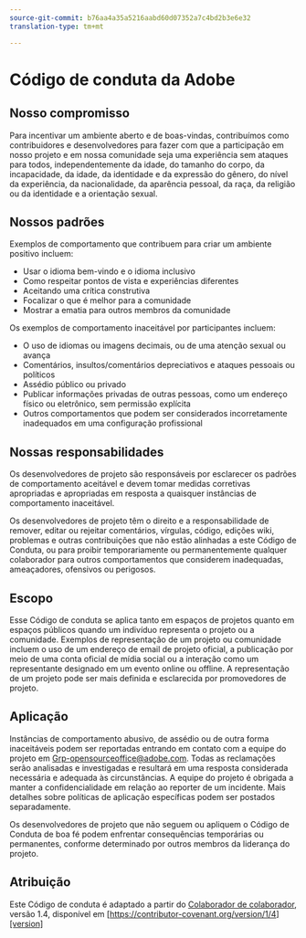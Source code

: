 ```yaml
---
source-git-commit: b76aa4a35a5216aabd60d07352a7c4bd2b3e6e32
translation-type: tm+mt

---
```

# Código de conduta da Adobe

## Nosso compromisso

Para incentivar um ambiente aberto e de boas-vindas, contribuímos como
contribuidores e desenvolvedores para fazer com que a participação em nosso projeto e
em nossa comunidade seja uma experiência sem ataques para todos, independentemente da idade, do tamanho do corpo,
da incapacidade, da idade, da identidade e da expressão do gênero, do nível da experiência,
da nacionalidade, da aparência pessoal, da raça, da religião ou da identidade e a orientação sexual.

## Nossos padrões

Exemplos de comportamento que contribuem para criar um ambiente
positivo incluem:

* Usar o idioma bem-vindo e o idioma inclusivo
* Como respeitar pontos de vista e experiências diferentes
* Aceitando uma crítica construtiva
* Focalizar o que é melhor para a comunidade
* Mostrar a ematia para outros membros da comunidade

Os exemplos de comportamento inaceitável por participantes incluem:

* O uso de idiomas ou imagens decimais, ou de uma atenção sexual ou avança
* Comentários, insultos/comentários depreciativos e ataques pessoais ou políticos
* Assédio público ou privado
* Publicar informações privadas de outras pessoas, como um endereço físico ou eletrônico,
sem permissão explícita
* Outros comportamentos que podem ser considerados incorretamente inadequados em uma configuração profissional

## Nossas responsabilidades

Os desenvolvedores de projeto são responsáveis por esclarecer os padrões de comportamento aceitável
e devem tomar medidas corretivas apropriadas e apropriadas em
resposta a quaisquer instâncias de comportamento inaceitável.

Os desenvolvedores de projeto têm o direito e a responsabilidade de remover, editar ou rejeitar comentários, vírgulas, código, edições wiki, problemas e outras contribuições
que não estão alinhadas a este Código de Conduta, ou para proibir temporariamente ou
permanentemente qualquer colaborador para outros comportamentos que considerem inadequadas,
ameaçadores, ofensivos ou perigosos.

## Escopo

Esse Código de conduta se aplica tanto em espaços de projetos quanto em espaços
públicos quando um indivíduo representa o projeto ou a comunidade. Exemplos de
representação de um projeto ou comunidade incluem o uso de um endereço de email de projeto oficial, a publicação por meio de uma conta oficial de mídia social ou a interação como um representante designado
em um evento online ou offline. A representação de um projeto pode ser
mais definida e esclarecida por promovedores de projeto.

## Aplicação

Instâncias de comportamento abusivo, de assédio ou de outra forma inaceitáveis podem ser
reportadas entrando em contato com a equipe do projeto em Grp-opensourceoffice@adobe.com. Todas
as reclamações serão analisadas e investigadas e resultará em uma resposta considerada necessária e adequada às circunstâncias. A equipe do projeto é
obrigada a manter a confidencialidade em relação ao reporter de um incidente.
Mais detalhes sobre políticas de aplicação específicas podem ser postados separadamente.

Os desenvolvedores de projeto que não seguem ou apliquem o Código de Conduta de boa
fé podem enfrentar consequências temporárias ou permanentes, conforme determinado por outros
membros da liderança do projeto.

## Atribuição

Este Código de conduta é adaptado a partir do [Colaborador de colaborador][homepage], versão 1.4,
disponível em [https://contributor-covenant.org/version/1/4][version]

[homepage]: https://contributor-covenant.org
[version]: https://contributor-covenant.org/version/1/4/
